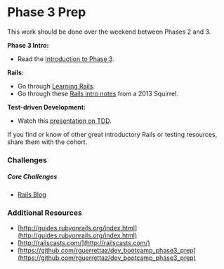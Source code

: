 # Phase 3 Prep
This work should be done over the weekend between Phases 2 and 3.

**Phase 3 Intro:**

- Read the [Introduction to Phase 3](../resources/intro-to-p3.md).

**Rails:**

- Go through [Learning Rails](./learning-rails.md).
- Go through these [Rails intro notes](https://github.com/dontmitch/intro_to_rails) from a 2013 Squirrel.

**Test-driven Development:**

- Watch this [presentation on TDD](http://www.youtube.com/watch?v=HhwElTL-mdI).

If you find or know of other great introductory Rails or testing resources, share them with the cohort.

### Challenges

##### Core Challenges

- [Rails Blog](https://github.com/coyotes-2014/rails-blog-challenge)

### Additional Resources

- [http://guides.rubyonrails.org/index.html](http://guides.rubyonrails.org/index.html)
- [http://railscasts.com/](http://railscasts.com/)
- [https://github.com/rguerrettaz/dev_bootcamp_phase3_prep](https://github.com/rguerrettaz/dev_bootcamp_phase3_prep)
